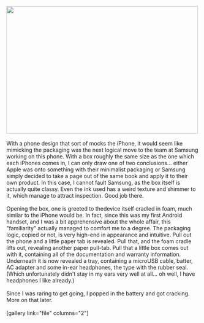 

<a href="http://meinfruhstuck.files.wordpress.com/2011/03/dsc_0108.jpg"><img class="alignnone size-full wp-image-801" title="DSC_0108" src="http://meinfruhstuck.files.wordpress.com/2011/03/dsc_0108.jpg" alt="" width="500" height="332" /></a><br/><br/>With a phone design that sort of mocks the iPhone, it would seem like mimicking the packaging was the next logical move to the team at Samsung working on this phone. With a box roughly the same size as the one which each iPhones comes in, I can only draw one of two conclusions... either Apple was onto something with their minimalist packaging or Samsung simply decided to take a page out of the same book and apply it to their own product. In this case, I cannot fault Samsung, as the box itself is actually quite classy. Even the ink used has a weird texture and shimmer to it, which manage to attract inspection. Good job there.<a name='more'></a><br/><br/>Opening the box, one is greeted to thedevice itself cradled in foam, much similar to the iPhone would be. In fact, since this was my first Android handset, and I was a bit apprehensive about the whole affair, this "familiarity" actually managed to comfort me to a degree. The packaging logic, copied or not, is very high-end in appearance and intuitive. Pull out the phone and a little paper tab is revealed. Pull that, and the foam cradle lifts out, revealing another paper pull-tab. Pull that a little box comes out with it, containing all of the documentation and warranty information. Underneath it is now revealed a tray, containing a microUSB cable, batter, AC adapter and some in-ear headphones, the type with the rubber seal. (Which unfortunately didn't stay in my ears very well at all... oh well, I have headphones I like already.)<br/><br/>Since I was raring to get going, I popped in the battery and got cracking. More on that later.<br/><br/>[gallery link="file" columns="2"]